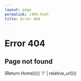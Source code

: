 ```yaml
---
layout: page  
permalink: /404.html  
title: Error 404
---
```


# Error 404

## Page not found

[Return Home]({{ '/' | relative_url}})
